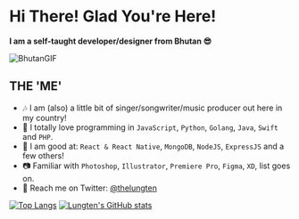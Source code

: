 # Hi There! Glad You're Here!
**I am a self-taught developer/designer from Bhutan 😎**

![BhutanGIF](https://user-images.githubusercontent.com/24250923/158581789-b3b04cb2-54cf-4e3c-a182-2c276ab19b50.gif)

## THE 'ME'
* 🎶 I am (also) a little bit of singer/songwriter/music producer out here in my country! 
* 🤖 I totally love programming in `JavaScript`, `Python`, `Golang`, `Java`, `Swift` and `PHP`.
* 📱 I am good at: `React & React Native`, `MongoDB`, `NodeJS`, `ExpressJS` and a few others!
* 📷 Familiar with `Photoshop`, `Illustrator`, `Premiere Pro`, `Figma`, `XD`, list goes on.
* 🐤 Reach me on Twitter: [@thelungten](https://www.twitter.com/thelungten)

[![Top Langs](https://github-readme-stats.vercel.app/api/top-langs/?username=thelungten)](https://github.com/thelungten/github-readme-stats)
[![Lungten's GitHub stats](https://github-readme-stats.vercel.app/api?username=thelungten)](https://github.com/thelungten/github-readme-stats)
